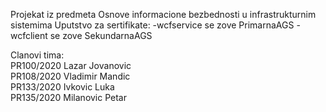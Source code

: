 Projekat iz predmeta Osnove informacione bezbednosti u infrastrukturnim sistemima
Uputstvo za sertifikate:
-wcfservice se zove PrimarnaAGS
-wcfclient se zove SekundarnaAGS

Clanovi tima:  
PR100/2020 Lazar Jovanovic  
PR108/2020 Vladimir Mandic  
PR133/2020 Ivkovic Luka  
PR135/2020 Milanovic Petar  

